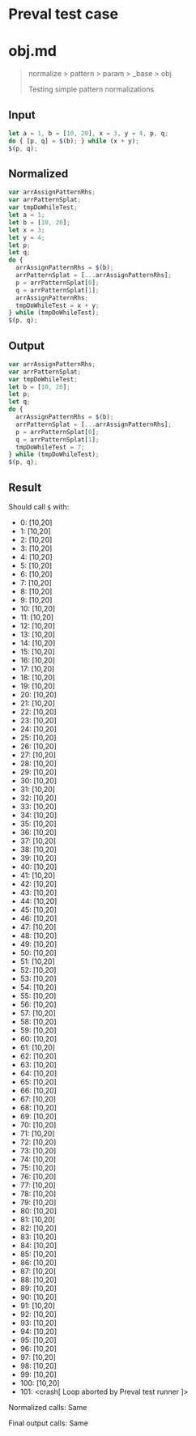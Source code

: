 # Preval test case

# obj.md

> normalize > pattern > param > _base > obj
>
> Testing simple pattern normalizations

## Input

`````js filename=intro
let a = 1, b = [10, 20], x = 3, y = 4, p, q;
do { [p, q] = $(b); } while (x + y);
$(p, q);
`````

## Normalized

`````js filename=intro
var arrAssignPatternRhs;
var arrPatternSplat;
var tmpDoWhileTest;
let a = 1;
let b = [10, 20];
let x = 3;
let y = 4;
let p;
let q;
do {
  arrAssignPatternRhs = $(b);
  arrPatternSplat = [...arrAssignPatternRhs];
  p = arrPatternSplat[0];
  q = arrPatternSplat[1];
  arrAssignPatternRhs;
  tmpDoWhileTest = x + y;
} while (tmpDoWhileTest);
$(p, q);
`````

## Output

`````js filename=intro
var arrAssignPatternRhs;
var arrPatternSplat;
var tmpDoWhileTest;
let b = [10, 20];
let p;
let q;
do {
  arrAssignPatternRhs = $(b);
  arrPatternSplat = [...arrAssignPatternRhs];
  p = arrPatternSplat[0];
  q = arrPatternSplat[1];
  tmpDoWhileTest = 7;
} while (tmpDoWhileTest);
$(p, q);
`````

## Result

Should call `$` with:
 - 0: [10,20]
 - 1: [10,20]
 - 2: [10,20]
 - 3: [10,20]
 - 4: [10,20]
 - 5: [10,20]
 - 6: [10,20]
 - 7: [10,20]
 - 8: [10,20]
 - 9: [10,20]
 - 10: [10,20]
 - 11: [10,20]
 - 12: [10,20]
 - 13: [10,20]
 - 14: [10,20]
 - 15: [10,20]
 - 16: [10,20]
 - 17: [10,20]
 - 18: [10,20]
 - 19: [10,20]
 - 20: [10,20]
 - 21: [10,20]
 - 22: [10,20]
 - 23: [10,20]
 - 24: [10,20]
 - 25: [10,20]
 - 26: [10,20]
 - 27: [10,20]
 - 28: [10,20]
 - 29: [10,20]
 - 30: [10,20]
 - 31: [10,20]
 - 32: [10,20]
 - 33: [10,20]
 - 34: [10,20]
 - 35: [10,20]
 - 36: [10,20]
 - 37: [10,20]
 - 38: [10,20]
 - 39: [10,20]
 - 40: [10,20]
 - 41: [10,20]
 - 42: [10,20]
 - 43: [10,20]
 - 44: [10,20]
 - 45: [10,20]
 - 46: [10,20]
 - 47: [10,20]
 - 48: [10,20]
 - 49: [10,20]
 - 50: [10,20]
 - 51: [10,20]
 - 52: [10,20]
 - 53: [10,20]
 - 54: [10,20]
 - 55: [10,20]
 - 56: [10,20]
 - 57: [10,20]
 - 58: [10,20]
 - 59: [10,20]
 - 60: [10,20]
 - 61: [10,20]
 - 62: [10,20]
 - 63: [10,20]
 - 64: [10,20]
 - 65: [10,20]
 - 66: [10,20]
 - 67: [10,20]
 - 68: [10,20]
 - 69: [10,20]
 - 70: [10,20]
 - 71: [10,20]
 - 72: [10,20]
 - 73: [10,20]
 - 74: [10,20]
 - 75: [10,20]
 - 76: [10,20]
 - 77: [10,20]
 - 78: [10,20]
 - 79: [10,20]
 - 80: [10,20]
 - 81: [10,20]
 - 82: [10,20]
 - 83: [10,20]
 - 84: [10,20]
 - 85: [10,20]
 - 86: [10,20]
 - 87: [10,20]
 - 88: [10,20]
 - 89: [10,20]
 - 90: [10,20]
 - 91: [10,20]
 - 92: [10,20]
 - 93: [10,20]
 - 94: [10,20]
 - 95: [10,20]
 - 96: [10,20]
 - 97: [10,20]
 - 98: [10,20]
 - 99: [10,20]
 - 100: [10,20]
 - 101: <crash[ Loop aborted by Preval test runner ]>

Normalized calls: Same

Final output calls: Same
